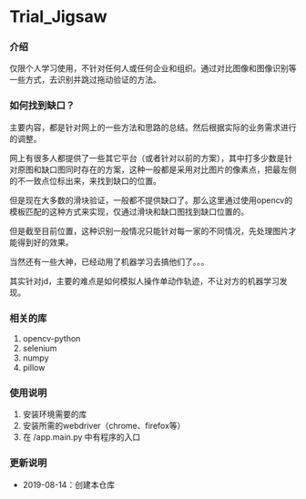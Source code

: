 # Trial_Jigsaw

### 介绍

仅限个人学习使用，不针对任何人或任何企业和组织。通过对比图像和图像识别等一些方式，去识别并跳过拖动验证的方法。

### 如何找到缺口？

主要内容，都是针对网上的一些方法和思路的总结。然后根据实际的业务需求进行的调整。

网上有很多人都提供了一些其它平台（或者针对以前的方案），其中打多少数是针对原图和缺口图同时存在的方案，这种一般都是采用对比图片的像素点，把最左侧的不一致点位标出来，来找到缺口的位置。

但是现在大多数的滑块验证，一般都不提供缺口了。那么这里通过使用opencv的模板匹配的这种方式来实现，仅通过滑块和缺口图找到缺口位置的。

但是截至目前位置，这种识别一般情况只能针对每一家的不同情况，先处理图片才能得到好的效果。

当然还有一些大神，已经动用了机器学习去搞他们了。。。

其实针对jd，主要的难点是如何模拟人操作单动作轨迹，不让对方的机器学习发现。

### 相关的库

1. opencv-python
2. selenium
3. numpy
4. pillow

### 使用说明

1. 安装环境需要的库
2. 安装所需的webdriver（chrome、firefox等）
3. 在 /app.main.py 中有程序的入口

### 更新说明
- 2019-08-14：创建本仓库